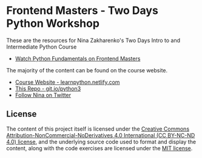 # Frontend Masters - Two Days Python Workshop

These are the resources for Nina Zakharenko's Two Days Intro to and Intermediate Python Course

* [Watch Python Fundamentals on Frontend Masters](https://frontendmasters.com/courses/python/)

The majority of the content can be found on the course website.

* [Course Website - learnpython.netlify.com](https://learnpython.netlify.com)
* [This Repo - git.io/python3](https://git.io/python3)
* [Follow Nina on Twitter](https://twitter.com/nnja)

## License

The content of this project itself is licensed under the [Creative Commons Attribution-NonCommercial-NoDerivatives 4.0 International (CC BY-NC-ND 4.0) license](https://creativecommons.org/licenses/by-nc-nd/4.0/), and the underlying source code used to format and display the content, along with the code exercises are licensed under the [MIT license](LICENSE.md).
